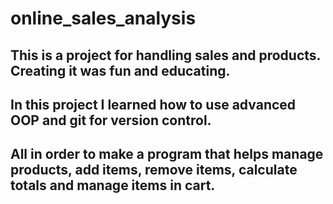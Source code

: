 # online_sales_analysis

## This is a project for handling sales and products. Creating it was fun and educating.
## In this project I learned how to use advanced OOP and git for version control. 
## All in order to make a program that helps manage products, add items, remove items, calculate totals and manage items in cart.
